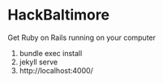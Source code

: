 # HackBaltimore

Get Ruby on Rails running on your computer

1. bundle exec install
1. jekyll serve
1. http://localhost:4000/
